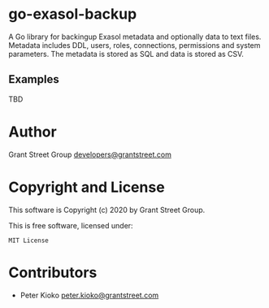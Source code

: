 # go-exasol-backup

A Go library for backingup Exasol metadata and optionally data to text files.
Metadata includes DDL, users, roles, connections, permissions and system parameters.
The metadata is stored as SQL and data is stored as CSV.

## Examples

TBD

# Author

Grant Street Group <developers@grantstreet.com>

# Copyright and License

This software is Copyright (c) 2020 by Grant Street Group.

This is free software, licensed under:

    MIT License

# Contributors

- Peter Kioko <peter.kioko@grantstreet.com>
